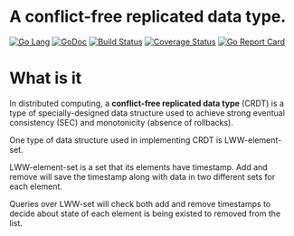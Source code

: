 # A conflict-free replicated data type.

[![Go Lang](http://kavehmz.github.io/static/gopher/gopher-front.svg)](https://golang.org/)
[![GoDoc](https://godoc.org/github.com/kavehmz/lww?status.svg)](https://godoc.org/github.com/kavehmz/lww)
[![Build Status](https://travis-ci.org/kavehmz/lww.svg?branch=master)](https://travis-ci.org/kavehmz/lww)
[![Coverage Status](https://coveralls.io/repos/kavehmz/lww/badge.svg?branch=master&service=github)](https://coveralls.io/github/kavehmz/lww?branch=master)
[![Go Report Card](https://goreportcard.com/badge/github.com/kavehmz/lww)](https://goreportcard.com/report/github.com/kavehmz/lww)

# What is it

In distributed computing, a __conflict-free replicated data type__ (CRDT) is a type of specially-designed data structure used to achieve strong eventual consistency (SEC) and monotonicity (absence of rollbacks).

One type of data structure used in implementing CRDT is LWW-element-set.

LWW-element-set is a set that its elements have timestamp. Add and remove will save the timestamp along with data in two different sets for each element.

Queries over LWW-set will check both add and remove timestamps to decide about state of each element is being existed to removed from the list.
